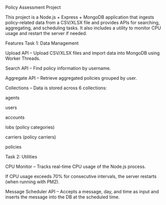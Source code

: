 Policy Assessment Project

This project is a Node.js + Express + MongoDB application that ingests policy-related data from a CSV/XLSX file and provides APIs for searching, aggregating, and scheduling tasks.
It also includes a utility to monitor CPU usage and restart the server if needed.

Features
Task 1: Data Management

Upload API – Upload CSV/XLSX files and import data into MongoDB using Worker Threads.

Search API – Find policy information by username.

Aggregate API – Retrieve aggregated policies grouped by user.

Collections – Data is stored across 6 collections:

agents

users

accounts

lobs (policy categories)

carriers (policy carriers)

policies

Task 2: Utilities

CPU Monitor – Tracks real-time CPU usage of the Node.js process.

If CPU usage exceeds 70% for consecutive intervals, the server restarts (when running with PM2).

Message Scheduler API – Accepts a message, day, and time as input and inserts the message into the DB at the scheduled time.
